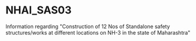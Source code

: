 # NHAI_SAS03
Information regarding "Construction of 12 Nos of Standalone safety structures/works at different locations on NH-3 in the state of Maharashtra"
